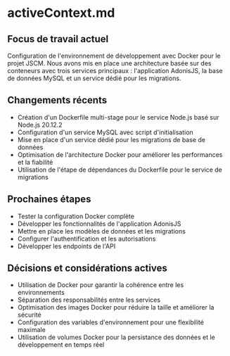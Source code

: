 # activeContext.md

## Focus de travail actuel

Configuration de l'environnement de développement avec Docker pour le projet JSCM. Nous avons mis en place une architecture basée sur des conteneurs avec trois services principaux : l'application AdonisJS, la base de données MySQL et un service dédié pour les migrations.

## Changements récents

- Création d'un Dockerfile multi-stage pour le service Node.js basé sur Node.js 20.12.2
- Configuration d'un service MySQL avec script d'initialisation
- Mise en place d'un service dédié pour les migrations de base de données
- Optimisation de l'architecture Docker pour améliorer les performances et la fiabilité
- Utilisation de l'étape de dépendances du Dockerfile pour le service de migrations

## Prochaines étapes

- Tester la configuration Docker complète
- Développer les fonctionnalités de l'application AdonisJS
- Mettre en place les modèles de données et les migrations
- Configurer l'authentification et les autorisations
- Développer les endpoints de l'API

## Décisions et considérations actives

- Utilisation de Docker pour garantir la cohérence entre les environnements
- Séparation des responsabilités entre les services
- Optimisation des images Docker pour réduire la taille et améliorer la sécurité
- Configuration des variables d'environnement pour une flexibilité maximale
- Utilisation de volumes Docker pour la persistance des données et le développement en temps réel 
